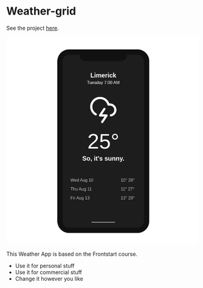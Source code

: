 # Weather-grid

See the project [here](https://yasmin-gab.github.io/weather-grid/).

![Project Preview](https://github.com/yasmin-gab/weather-grid/blob/master/assets/project-preview.png?raw=true)


This Weather App is based on the Frontstart course.

-   Use it for personal stuff
-   Use it for commercial stuff
-   Change it however you like